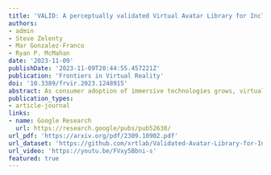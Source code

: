 ```yaml
---
title: 'VALID: A perceptually validated Virtual Avatar Library for Inclusion and Diversity'
authors:
- admin
- Steve Zelenty
- Mar Gonzalez-Franco
- Ryan P. McMahan
date: '2023-11-09'
publishDate: '2023-11-09T20:44:55.457221Z'
publication: 'Frontiers in Virtual Reality'
doi: '10.3389/frvir.2023.1248915'
abstract: As consumer adoption of immersive technologies grows, virtual avatars will play a prominent role in the future of social computing. However, as people begin to interact more frequently through virtual avatars, it is important to ensure that the research community has validated tools to evaluate the effects and consequences of such technologies. We present the first iteration of a new, freely available 3D avatar library called the Virtual Avatar Library for Inclusion and Diversity (VALID), which includes 210 fully rigged avatars with a focus on advancing racial diversity and inclusion. We present a detailed process for creating, iterating, and validating avatars of diversity. Through a large online study (n=132) with participants from 33 countries, we provide statistically validated labels for each avatar's perceived race and gender. Through our validation study, we also advance knowledge pertaining to the perception of an avatar's race. In particular, we found that avatars of some races were more accurately identified by participants of the same race. 
publication_types:
- article-journal
links:
- name: Google Research
  url: https://research.google/pubs/pub52638/
url_pdf: 'https://arxiv.org/pdf/2309.10902.pdf'
url_dataset: 'https://github.com/xrtlab/Validated-Avatar-Library-for-Inclusion-and-Diversity---VALID'
url_video: 'https://youtu.be/FVxy5Bbni-s'
featured: true
---
```

